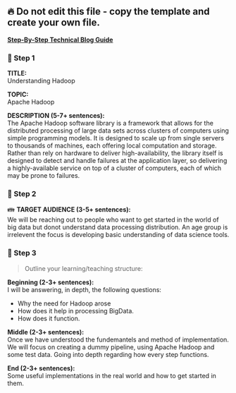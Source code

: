 
## :fire: Do not edit this file - copy the template and create your own file.

**[Step-By-Step Technical Blog Guide](https://hq.bitproject.org/how-to-write-a-technical-blog/)**

### :pushpin: Step 1
**TITLE:**    
Understanding Hadoop

**TOPIC:**    
Apache Hadoop

**DESCRIPTION (5-7+ sentences):**    
The Apache Hadoop software library is a framework that allows for the distributed processing of large data sets across clusters of computers using simple programming models. It is designed to scale up from single servers to thousands of machines, each offering local computation and storage. Rather than rely on hardware to deliver high-availability, the library itself is designed to detect and handle failures at the application layer, so delivering a highly-available service on top of a cluster of computers, each of which may be prone to failures.

### :pushpin: Step 2
:family: **TARGET AUDIENCE (3-5+ sentences):**    
We will be reaching out to people who want to get started in the world of big data but donot understand data processing distribution.
An age group is irrelevent the focus is developing basic understanding of data science tools.

### :pushpin: Step 3
> Outline your learning/teaching structure: 

**Beginning (2-3+ sentences):**    
I will be answering, in depth, the following questions:
- Why the need for Hadoop arose
- How does it help in processing BigData. 
- How does it function.

**Middle (2-3+ sentences):**    
Once we have understood the fundemantels and method of implementation. We will focus on creating a dummy pipeline, using Apache Hadoop and some test data. Going into depth regarding how every step functions.

**End (2-3+ sentences):**    
Some useful implementations in the real world and how to get started in them.
